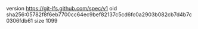 version https://git-lfs.github.com/spec/v1
oid sha256:05782f8f6eb7700cc64ec9bef82137c5cd6fc0a2903b082cb7d4b7c0306fdb61
size 1099
